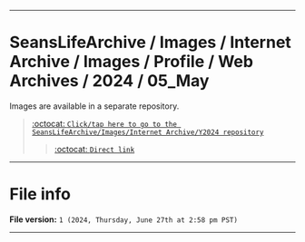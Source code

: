
***

# SeansLifeArchive / Images / Internet Archive / Images / Profile / Web Archives / 2024 / 05_May

Images are available in a separate repository.

> [:octocat: `Click/tap here to go to the SeansLifeArchive/Images/Internet Archive/Y2024 repository`](https://github.com/seanpm2001/SeansLifeArchive_Images_Internet-Archive_Y2024/)
> > [:octocat: `Direct link`](https://github.com/seanpm2001/SeansLifeArchive_Images_Internet-Archive_Y2024/tree/SeansLifeArchive_Images_Internet-Archive_Y2024_Main-dev/Internet-Archive/Images/Profile/Web-Archives/05_May/)

***

# File info

**File version:** `1 (2024, Thursday, June 27th at 2:58 pm PST)`

***
